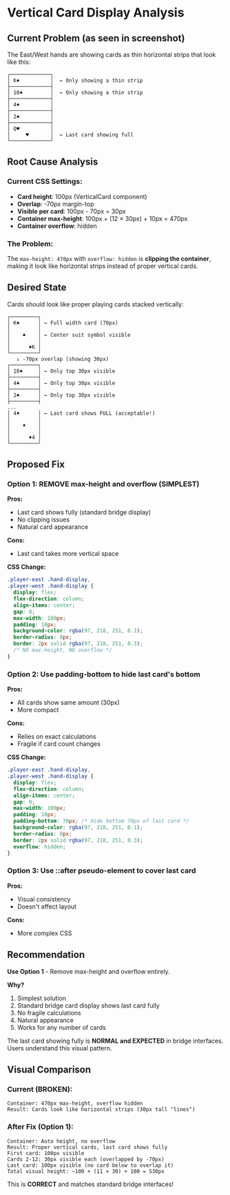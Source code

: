 # Vertical Card Display Analysis

## Current Problem (as seen in screenshot)

The East/West hands are showing cards as thin horizontal strips that look like this:

```
┌─────────────┐
│ K♠          │  ← Only showing a thin strip
├─────────────┤
│ 10♠         │  ← Only showing a thin strip
├─────────────┤
│ 4♠          │
├─────────────┤
│ 2♠          │
├─────────────┤
│ Q♥          │
│     ♥       │  ← Last card showing full
└─────────────┘
```

## Root Cause Analysis

### Current CSS Settings:
- **Card height**: 100px (VerticalCard component)
- **Overlap**: -70px margin-top
- **Visible per card**: 100px - 70px = 30px
- **Container max-height**: 100px + (12 × 30px) + 10px = 470px
- **Container overflow**: hidden

### The Problem:
The `max-height: 470px` with `overflow: hidden` is **clipping the container**, making it look like horizontal strips instead of proper vertical cards.

## Desired State

Cards should look like proper playing cards stacked vertically:

```
┌─────────┐
│ K♠      │ ← Full width card (70px)
│         │
│    ♠    │ ← Center suit symbol visible
│         │
│      ♠K │
└─────────┘
   ↓ -70px overlap (showing 30px)
┌─────────┐
│ 10♠     │ ← Only top 30px visible
├─────────┤
│ 4♠      │ ← Only top 30px visible
├─────────┤
│ 2♠      │ ← Only top 30px visible
├─────────┤
...
│ 4♦      │ ← Last card shows FULL (acceptable!)
│         │
│    ♦    │
│         │
│      ♦4 │
└─────────┘
```

## Proposed Fix

### Option 1: REMOVE max-height and overflow (SIMPLEST)
**Pros:**
- Last card shows fully (standard bridge display)
- No clipping issues
- Natural card appearance

**Cons:**
- Last card takes more vertical space

**CSS Change:**
```css
.player-east .hand-display,
.player-west .hand-display {
  display: flex;
  flex-direction: column;
  align-items: center;
  gap: 0;
  max-width: 100px;
  padding: 10px;
  background-color: rgba(97, 218, 251, 0.1);
  border-radius: 8px;
  border: 2px solid rgba(97, 218, 251, 0.3);
  /* NO max-height, NO overflow */
}
```

### Option 2: Use padding-bottom to hide last card's bottom
**Pros:**
- All cards show same amount (30px)
- More compact

**Cons:**
- Relies on exact calculations
- Fragile if card count changes

**CSS Change:**
```css
.player-east .hand-display,
.player-west .hand-display {
  display: flex;
  flex-direction: column;
  align-items: center;
  gap: 0;
  max-width: 100px;
  padding: 10px;
  padding-bottom: 70px; /* Hide bottom 70px of last card */
  background-color: rgba(97, 218, 251, 0.1);
  border-radius: 8px;
  border: 2px solid rgba(97, 218, 251, 0.3);
  overflow: hidden;
}
```

### Option 3: Use ::after pseudo-element to cover last card
**Pros:**
- Visual consistency
- Doesn't affect layout

**Cons:**
- More complex CSS

## Recommendation

**Use Option 1** - Remove max-height and overflow entirely.

**Why?**
1. Simplest solution
2. Standard bridge card display shows last card fully
3. No fragile calculations
4. Natural appearance
5. Works for any number of cards

The last card showing fully is **NORMAL and EXPECTED** in bridge interfaces. Users understand this visual pattern.

## Visual Comparison

### Current (BROKEN):
```
Container: 470px max-height, overflow hidden
Result: Cards look like horizontal strips (30px tall "lines")
```

### After Fix (Option 1):
```
Container: Auto height, no overflow
Result: Proper vertical cards, last card shows fully
First card: 100px visible
Cards 2-12: 30px visible each (overlapped by -70px)
Last card: 100px visible (no card below to overlap it)
Total visual height: ~100 + (11 × 30) + 100 = 530px
```

This is **CORRECT** and matches standard bridge interfaces!
